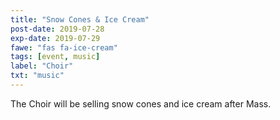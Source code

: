 ```yaml
---
title: "Snow Cones & Ice Cream"
post-date: 2019-07-28
exp-date: 2019-07-29
fawe: "fas fa-ice-cream"
tags: [event, music]
label: "Choir"
txt: "music"
---
```

The Choir will be selling snow cones and ice cream after Mass.